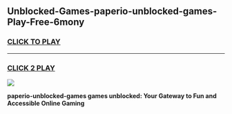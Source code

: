 
## Unblocked-Games-paperio-unblocked-games-Play-Free-6mony
<h3>
<a href="https://premium76.site?title=paperio-unblocked-games&ref=20A">CLICK TO PLAY</a></h3>
<hr>

<h3>
<a href="https://premium76.site?title=paperio-unblocked-games&ref=20A">CLICK 2 PLAY</a>
  
</h3>

<a href="https://premium76.site?title=paperio-unblocked-games&ref=20A"><img src="https://clearcache.store/games.png"></a>


**paperio-unblocked-games games unblocked: Your Gateway to Fun and Accessible Online Gaming**
